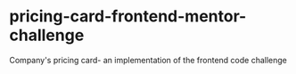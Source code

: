 # pricing-card-frontend-mentor-challenge
Company's pricing card- an implementation of the frontend code challenge
